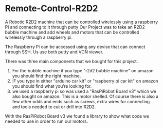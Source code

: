 # Remote-Control-R2D2
A Robotic R2D2 machine that can be controlled wirelessly using a raspberry Pi and connecting to it through putty
Our Project was to take an R2D2 bubble machine and add wheels and motors that can be controlled wirelessly through a raspberry pi. 

The Raspberry Pi can be accessed using any devise that can connect through SSH.
Us use both putty and VCN viewer.

There was three main components that we bought for this project. 
1) For the bubble machine if you type "r2d2 bubble machine" on amazon you should find the right machine.
2) IF you type in either "arduino car kit" or "raspberry pi car kit" on amazon you should find what you’re looking for.
3) we used a raspberry pi so was used a "RasPiRobot Board v3" which we also bought on amazon. This is a motor shelled.
Of course there is also a few other odds and ends such as screws, extra wires for connecting and tools needed to cut or drill into R2D2.

With the RasPiRobot Board v3 we found a library to show what code we needed to use in order to run our motors.
